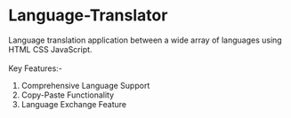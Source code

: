 # Language-Translator
Language translation application  between a wide array of languages using HTML CSS JavaScript.    
<br>
Key Features:- 
<br>
1. Comprehensive Language Support
2. Copy-Paste Functionality
3. Language Exchange Feature
